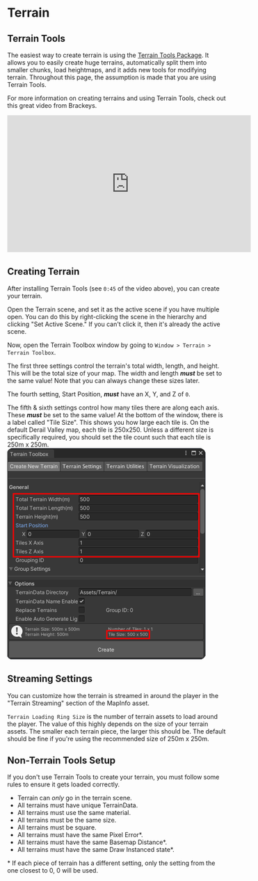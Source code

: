 # Terrain

## Terrain Tools

The easiest way to create terrain is using the [Terrain Tools Package][terrain-tools-package].
It allows you to easily create huge terrains, automatically split them into smaller chunks, load heightmaps, and it adds new tools for modifying terrain.
Throughout this page, the assumption is made that you are using Terrain Tools.

For more information on creating terrains and using Terrain Tools, check out this great video from Brackeys.

<iframe width="560" height="315" src="https://www.youtube-nocookie.com/embed/MWQv2Bagwgk" title="YouTube video player" frameborder="0" allow="accelerometer; autoplay; clipboard-write; encrypted-media; gyroscope; picture-in-picture; web-share" allowfullscreen></iframe>


## Creating Terrain

After installing Terrain Tools (see `0:45` of the video above), you can create your terrain.

Open the Terrain scene, and set it as the active scene if you have multiple open.
You can do this by right-clicking the scene in the hierarchy and clicking "Set Active Scene."
If you can't click it, then it's already the active scene.

Now, open the Terrain Toolbox window by going to `Window > Terrain > Terrain Toolbox`.

The first three settings control the terrain's total width, length, and height.
This will be the total size of your map.
The width and length ***must*** be set to the same value!
Note that you can always change these sizes later.

The fourth setting, Start Position, ***must*** have an X, Y, and Z of `0`.

The fifth & sixth settings control how many tiles there are along each axis.
These ***must*** be set to the same value!
At the bottom of the window, there is a label called "Tile Size".
This shows you how large each tile is.
On the default Derail Valley map, each tile is 250x250.
Unless a different size is specifically required, you should set the tile count such that each tile is 250m x 250m.
![Terrain Toolbox][terrain-toolbox]


## Streaming Settings

You can customize how the terrain is streamed in around the player in the "Terrain Streaming" section of the MapInfo asset.

`Terrain Loading Ring Size` is the number of terrain assets to load around the player.
The value of this highly depends on the size of your terrain assets.
The smaller each terrain piece, the larger this should be.
The default should be fine if you're using the recommended size of 250m x 250m.


## Non-Terrain Tools Setup

If you don't use Terrain Tools to create your terrain, you must follow some rules to ensure it gets loaded correctly.

- Terrain can *only* go in the terrain scene.
- All terrains must have unique TerrainData.
- All terrains must use the same material.
- All terrains must be the same size.
- All terrains must be square.
- All terrains must have the same Pixel Error*.
- All terrains must have the same Basemap Distance*.
- All terrains must have the same Draw Instanced state*.

&#42; If each piece of terrain has a different setting, only the setting from the one closest to 0, 0 will be used.


[terrain-tools-package]: https://docs.unity3d.com/Packages/com.unity.terrain-tools@4.0/manual/index.html
[terrain-toolbox]: ../assets/terrain-toolbox.png
